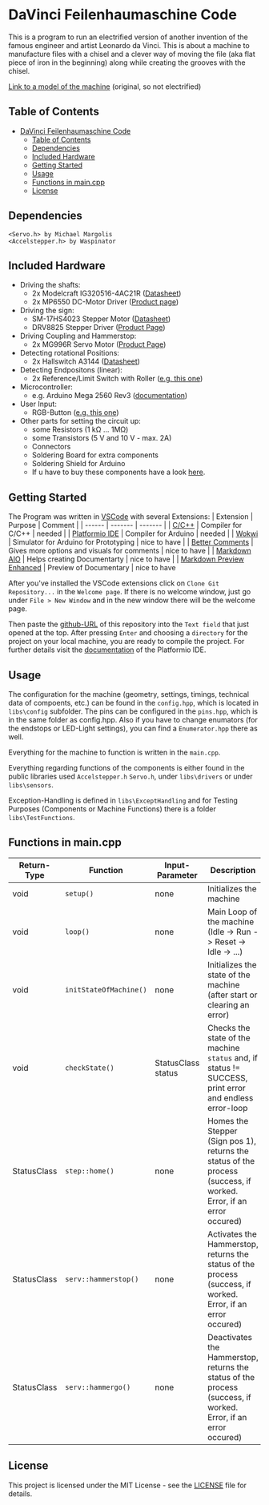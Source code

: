 # DaVinci Feilenhaumaschine Code

This is a program to run an electrified version of another invention of the famous engineer and artist Leonardo da Vinci. This is about a machine to manufacture files with a chisel and a clever way of moving the file (aka flat piece of iron in the beginning) along while creating the grooves with the chisel.

[Link to a model of the machine](https://collection.sciencemuseumgroup.org.uk/objects/co46711/file-cutting-machine-from-design-of-leonardo-da-vinci-model) (original, so not electrified) 

## Table of Contents
- [DaVinci Feilenhaumaschine Code](#davinci-feilenhaumaschine-code)
  - [Table of Contents](#table-of-contents)
  - [Dependencies](#dependencies)
  - [Included Hardware](#included-hardware)
  - [Getting Started](#getting-started)
  - [Usage](#usage)
  - [Functions in main.cpp](#functions-in-maincpp)
  - [License](#license)

## Dependencies

    <Servo.h> by Michael Margolis
    <Accelstepper.h> by Waspinator

## Included Hardware
- Driving the shafts:
  - 2x Modelcraft IG320516-4AC21R ([Datasheet](https://asset.conrad.com/media10/add/160267/c1/-/en/000234348DS01/datablad-234348-modelcraft-ig320516-41c01-vaexelmotor-12-v-5161.pdf))
  - 2x MP6550 DC-Motor Driver ([Product page](https://www.pololu.com/product/4733))
- Driving the sign:
  - SM-17HS4023 Stepper Motor ([Datasheet](https://datasheetspdf.com/datasheet-pdf/1328258/SM-17HS4023.html))
  - DRV8825 Stepper Driver ([Product Page](https://www.pololu.com/product/2133))
- Driving Coupling and Hammerstop:
  - 2x MG996R Servo Motor ([Product Page](https://www.waveshare.com/mg996r-servo.htm))
- Detecting rotational Positions:
  - 2x Hallswitch A3144 ([Datasheet](https://www.elecrow.com/download/A3141-2-3-4-Datasheet.pdf))
- Detecting Endpositons (linear):
  - 2x Reference/Limit Switch with Roller ([e.g. this one](https://cnc-plus.de/en/CNC-Electronics/Switches---Relays/Reference-Switch-and-Limit-Switch-with-roller---HIGHLY-VT16061C-.html))
- Microcontroller:
  - e.g. Arduino Mega 2560 Rev3 ([documentation](https://docs.arduino.cc/hardware/mega-2560/))
- User Input:
  - RGB-Button ([e.g. this one](https://metzler-electronics.com/metzler-push-button-momentary-19mm-led-circular-illumination-rgb-ip67-ik10-stainless-steel-flat-soldering-contacts))
- Other parts for setting the circuit up:
  - some Resistors (1 k&ohm; ... 1M&ohm;)
  - some Transistors (5 V and 10 V - max. 2A)
  - Connectors
  - Soldering Board for extra components
  - Soldering Shield for Arduino
  - If u have to buy these components have a look [here](https://www.reddit.com/r/PrintedCircuitBoard/wiki/starter/).

## Getting Started

The Program was written in [VSCode](https://code.visualstudio.com/) with several Extensions:
| Extension | Purpose | Comment |
| ------ | ------- | ------- |
| [C/C++](https://marketplace.visualstudio.com/items?itemName=ms-vscode.cpptools)  | Compiler for C/C++ | needed |
| [Platformio IDE](https://marketplace.visualstudio.com/items?itemName=platformio.platformio-ide) | Compiler for Arduino | needed |
| [Wokwi](https://marketplace.visualstudio.com/items?itemName=Wokwi.wokwi-vscode) | Simulator for Arduino for Prototyping | nice to have |
| [Better Comments](https://marketplace.visualstudio.com/items?itemName=aaron-bond.better-comments) | Gives more options and visuals for comments | nice to have |
| [Markdown AIO](https://marketplace.visualstudio.com/items?itemName=yzhang.markdown-all-in-one) | Helps creating Documentarty | nice to have |
| [Markdown Preview Enhanced](https://marketplace.visualstudio.com/items?itemName=shd101wyy.markdown-preview-enhanced) | Preview of Documentary | nice to have

After you've installed the VSCode extensions click on `Clone Git Repository...` in the `Welcome page`. If there is no welcome window, just go under `File > New Window` and in the new window there will be the welcome page.

Then paste the [github-URL](https://github.com/Shwyne/DaVinciFeilenHauMaschine.git) of this repository into the `Text field` that just opened at the top. After pressing `Enter` and choosing a `directory` for the project on your local machine, you are ready to compile the project. For further details visit the [documentation](https://docs.platformio.org/en/stable/integration/ide/vscode.html#platformio-toolbar) of the Platformio IDE. 

## Usage

The configuration for the machine (geometry, settings, timings, technical data of compoents, etc.) can be found in the `config.hpp`, which is located in `libs\config` subfolder. The pins can be configured in the `pins.hpp`, which is in the same folder as config.hpp. Also if you have to change enumators (for the endstops or LED-Light settings), you can find a `Enumerator.hpp` there as well.

Everything for the machine to function is written in the `main.cpp`.

Everything regarding functions of the components is either found in the public libraries used `Accelstepper.h` `Servo.h`, under `libs\drivers` or under `libs\sensors`.

Exception-Handling is defined in `libs\ExceptHandling` and for Testing Purposes (Components or Machine Functions) there is a folder `libs\TestFunctions`.

## Functions in main.cpp
| Return-Type | Function | Input-Parameter | Description |
| --- | --- | --- | --- |
| void | `setup()` | none | Initializes the machine |
| void | `loop()` | none | Main Loop of the machine (Idle -> Run -> Reset -> Idle -> ...) |
| void | `initStateOfMachine()` | none | Initializes the state of the machine (after start or clearing an error)
| void | `checkState()` | StatusClass status | Checks the state of the machine `status` and, if status != SUCCESS, print error and endless error-loop |
| StatusClass | `step::home()` | none | Homes the Stepper (Sign pos 1), returns the status of the process (success, if worked. Error, if an error occured) |
| StatusClass | `serv::hammerstop()` | none | Activates the Hammerstop, returns the status of the process (success, if worked. Error, if an error occured) |
| StatusClass | `serv::hammergo()` | none | Deactivates the Hammerstop, returns the status of the process (success, if worked. Error, if an error occured) |
## License

This project is licensed under the MIT License - see the [LICENSE](LICENSE) file for details.
